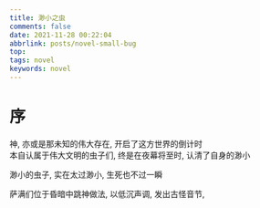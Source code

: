 ```yaml
---
title: 渺小之虫
comments: false
date: 2021-11-28 00:22:04
abbrlink: posts/novel-small-bug
top: 
tags: novel
keywords: novel
---
```


# 序
神, 亦或是那未知的伟大存在, 开启了这方世界的倒计时  
本自认属于伟大文明的虫子们, 终是在夜幕将至时, 认清了自身的渺小  

渺小的虫子, 实在太过渺小, 生死也不过一瞬  
<!-- more -->
萨满们位于昏暗中跳神做法, 以低沉声调, 发出古怪音节, 